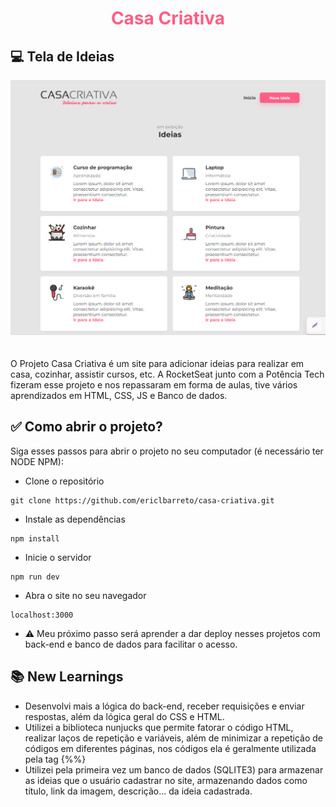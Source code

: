 <h1 align="center" style="color: #ff5e84; font-weight: 700;"> Casa Criativa </h1>

## 💻 Tela de Ideias

<img src="telas/Screenshot_4.png" style="margin-bottom: 20px;">

O Projeto Casa Criativa é um site para adicionar ideias para realizar em casa, cozinhar, assistir cursos, etc. A RocketSeat junto com a Potência Tech fizeram esse projeto e nos repassaram em forma de aulas, tive vários aprendizados em HTML, CSS, JS e Banco de dados.

## ✅ Como abrir o projeto?
Siga esses passos para abrir o projeto no seu computador (é necessário ter NODE NPM):

- Clone o repositório
```
git clone https://github.com/ericlbarreto/casa-criativa.git
```
- Instale as dependências
```
npm install
```
- Inicie o servidor
```
npm run dev
```
- Abra o site no seu navegador
```
localhost:3000
```

- ⚠️ Meu próximo passo será aprender a dar deploy nesses projetos com back-end e banco de dados para facilitar o acesso.

## 📚 New Learnings
- Desenvolvi mais a lógica do back-end, receber requisições e enviar respostas, além da lógica geral do CSS e HTML.
- Utilizei a biblioteca nunjucks que permite fatorar o código HTML, realizar laços de repetição e variáveis, além de minimizar a repetição de códigos em diferentes páginas, nos códigos ela é geralmente utilizada pela tag {%%}
- Utilizei pela primeira vez um banco de dados (SQLITE3) para armazenar as ideias que o usuário cadastrar no site, armazenando dados como título, link da imagem, descrição... da ideia cadastrada.
